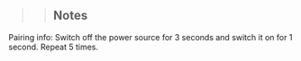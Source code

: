 <!-- Notes BEGIN -->
>> ## Notes

Pairing info: Switch off the power source for 3 seconds and switch it on for 1 second. Repeat 5 times.

>> <!-- Notes END -->
